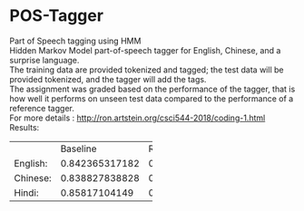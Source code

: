 # POS-Tagger
Part of Speech tagging using HMM
<br>
Hidden Markov Model part-of-speech tagger for English, Chinese, and a surprise language.
<br>The training data are provided tokenized and tagged; the test data will be provided tokenized, and the tagger will add the tags.
<br>The assignment was graded based on the performance of the tagger, that is how well it performs on unseen test data compared to the performance of a reference tagger.
<br>For more details : http://ron.artstein.org/csci544-2018/coding-1.html
<br>Results:
<br>
<table style="width:50%">

<tr>
  <td></td><td>Baseline</td><td>Reference</td><td>           My Accuracy</td>
</tr>
<tr>
<td>English:</td><td>     0.842365317182</td><td>     0.887910423972</td><td>      0.884882052917</td>
</tr>
<tr>
<td>Chinese:</td><td>     0.838827838828</td><td>     0.869547119547</td><td>      0.873959373959</td>
</tr>
<tr>
<td>Hindi:</td><td>       0.85817104149</td><td>      0.924188540785</td><td>      0.920716906576</td>

</table>
